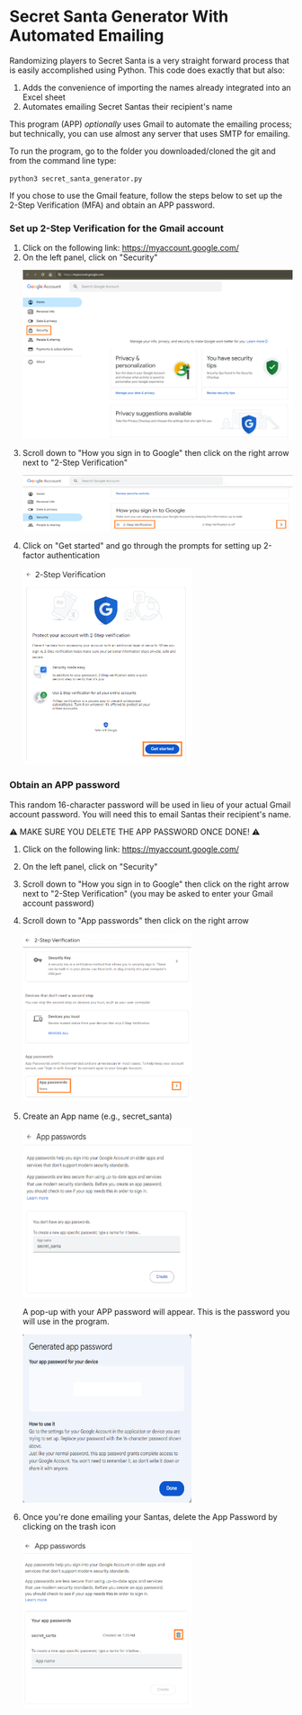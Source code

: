 # Secret Santa Generator With Automated Emailing

Randomizing players to Secret Santa is a very straight forward process that is easily accomplished using Python.  This code does exactly that but also:

1. Adds the convenience of importing the names already integrated into an Excel sheet
2. Automates emailing Secret Santas their recipient's name

This program (APP) _optionally_ uses Gmail to automate the emailing process; but technically, you can use almost any server that uses SMTP for emailing.

To run the program, go to the folder you downloaded/cloned the git and from the command line type:

`python3 secret_santa_generator.py`

If you chose to use the Gmail feature, follow the steps below to set up the 2-Step Verification (MFA) and obtain an APP password.

### Set up 2-Step Verification for the Gmail account

1. Click on the following link:  https://myaccount.google.com/
2. On the left panel, click on "Security"
    <p align='left'>
    <img src='./images/two-step1.png' alt='2-step1' style='width:500px;height:300px'>
    </p>
3. Scroll down to "How you sign in to Google" then click on the right arrow next to "2-Step Verification"
    <p align='left'>
    <img src='./images/two-step2.png' alt='2-step2' style='width:500px;height:100px'>
    </p>
4. Click on "Get started" and go through the prompts for setting up 2-factor authentication
    <p align='left'>
    <img src='./images/two-step3.png' alt='2-step3' style='width:300px;height:350px'>
    </p>

### Obtain an APP password
This random 16-character password will be used in lieu of your actual Gmail account password.  You will need this to email Santas their recipient's name.

⚠️ MAKE SURE YOU DELETE THE APP PASSWORD ONCE DONE! ⚠️

1. Click on the following link:  https://myaccount.google.com/
2. On the left panel, click on "Security"
3. Scroll down to "How you sign in to Google" then click on the right arrow next to "2-Step Verification" (you may be asked to enter your Gmail account password)
4. Scroll down to "App passwords" then click on the right arrow
    <p align='left'>
    <img src='./images/app_pwd.png' alt='app-pwd' style='width:300px;height:300px'>
    </p>
5. Create an App name (e.g., secret_santa)
    <p align='left'>
    <img src='./images/app_name.png' alt='app-name' style='width:300px;height:300px'>
    </p>
    
    A pop-up with your APP password will appear.  This is the password you will use in the program.
    <p align='left'>
    <img src='./images/generated_pwd.png' alt='generated-pwd' style='width:300px;height:300px'>
    </p>
6. Once you're done emailing your Santas, delete the App Password by clicking on the trash icon
    <p align='left'>
    <img src='./images/delete_app_pwd.png' alt='delete-app-password' style='width:300px;height:300px'>
    </p>
    


